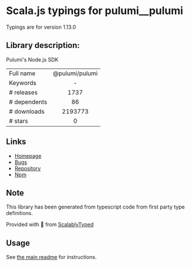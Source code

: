 
# Scala.js typings for pulumi__pulumi

Typings are for version 1.13.0

## Library description:
Pulumi's Node.js SDK

|                    |                 |
| ------------------ | :-------------: |
| Full name          | @pulumi/pulumi |
| Keywords           | - |
| # releases         | 1737 |
| # dependents       | 86 |
| # downloads        | 2193773 |
| # stars            | 0 |

## Links
- [Homepage](https://github.com/pulumi/pulumi#readme)
- [Bugs](https://github.com/pulumi/pulumi/issues)
- [Repository](https://github.com/pulumi/pulumi)
- [Npm](https://www.npmjs.com/package/%40pulumi%2Fpulumi)
    


## Note
This library has been generated from typescript code from first party type definitions.

Provided with :purple_heart: from [ScalablyTyped](https://github.com/oyvindberg/ScalablyTyped)

## Usage
See [the main readme](../../readme.md) for instructions.


